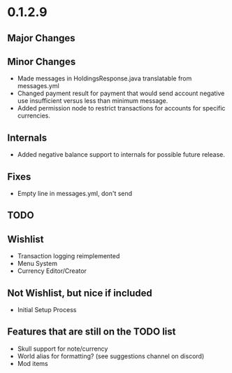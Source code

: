 # 0.1.2.9

## Major Changes

## Minor Changes
- Made messages in HoldingsResponse.java translatable from messages.yml
- Changed payment result for payment that would send account negative use insufficient versus less than minimum message.
- Added permission node to restrict transactions for accounts for specific currencies.

## Internals
- Added negative balance support to internals for possible future release.

## Fixes
- Empty line in messages.yml, don't send

## TODO

## Wishlist
- Transaction logging reimplemented
- Menu System
- Currency Editor/Creator

## Not Wishlist, but nice if included
- Initial Setup Process

## Features that are still on the TODO list
- Skull support for note/currency
- World alias for formatting? (see suggestions channel on discord)
- Mod items